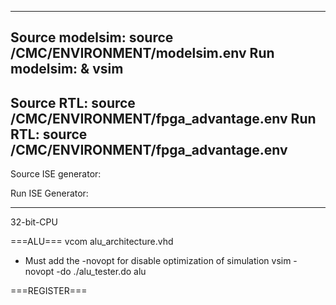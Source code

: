 ----------------------------------------
Source modelsim: 
source /CMC/ENVIRONMENT/modelsim.env
Run modelsim:
& vsim
----------------------------------------
Source RTL:
source /CMC/ENVIRONMENT/fpga_advantage.env
Run RTL:
source /CMC/ENVIRONMENT/fpga_advantage.env
----------------------------------------
Source ISE generator:

Run ISE Generator:

----------------------------------------
32-bit-CPU

===ALU===
vcom alu_architecture.vhd
- Must add the -novopt for disable optimization of simulation
vsim -novopt -do ./alu_tester.do alu

===REGISTER===

